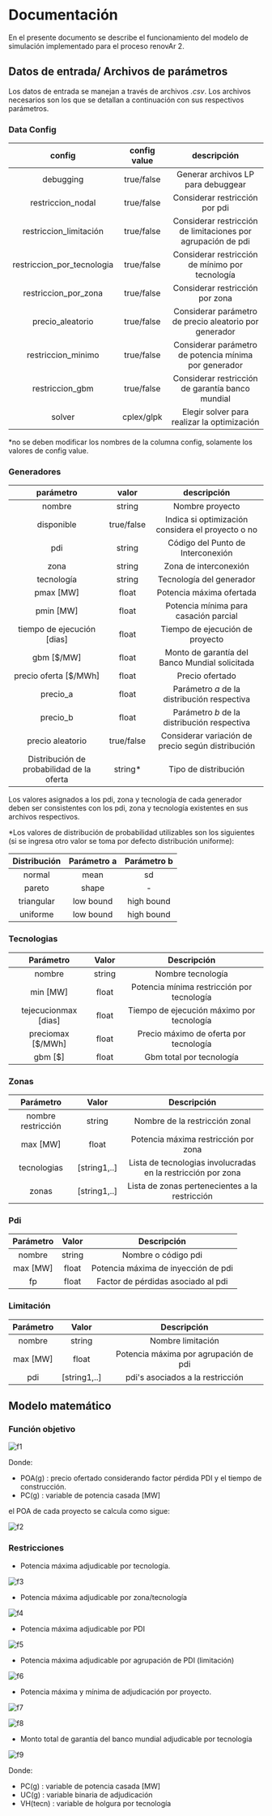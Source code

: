 # Documentación
En el presente documento se describe el funcionamiento del modelo de simulación implementado para el proceso renovAr 2.
## Datos de entrada/ Archivos de parámetros
Los datos de entrada se manejan a través de archivos *.csv*. Los archivos necesarios son los que se detallan a continuación con sus respectivos parámetros.
### Data Config
| config                     | config value | descripción                                                   |
|:--------------------------:|:------------:|:-------------------------------------------------------------:|
| debugging                  | true/false   | Generar archivos LP para debuggear                            |
| restriccion_nodal          | true/false   | Considerar restricción por pdi                                |
| restriccion_limitación     | true/false   | Considerar restricción de limitaciones por agrupación de pdi  |
| restriccion_por_tecnologia | true/false   | Considerar restricción de mínimo por tecnología               |
| restriccion_por_zona       | true/false   | Considerar restricción por zona                               |
| precio_aleatorio           | true/false   | Considerar parámetro de precio aleatorio por generador        |
| restriccion_minimo         | true/false   | Considerar parámetro de potencia mínima por generador         |
| restriccion_gbm            | true/false   | Considerar restricción de garantía banco mundial              |
| solver                     | cplex/glpk   | Elegir solver para realizar la optimización                   |

*no se deben modificar los nombres de la columna config, solamente los valores de config value.

### Generadores
| parámetro                                 |    valor   |                    descripción                      |
|:-----------------------------------------:|:----------:|:---------------------------------------------------:|
| nombre                                    |   string   | Nombre proyecto                                     |
| disponible                                | true/false | Indica si optimización considera el proyecto o no   |
| pdi                                       |   string   | Código del Punto de Interconexión                   |
| zona                                      |   string   | Zona de interconexión                               |
| tecnología                                |   string   | Tecnología del generador                            |
| pmax [MW]                                 |    float   | Potencia máxima ofertada                            |
| pmin [MW]                                 |    float   | Potencia mínima para casación parcial               |
| tiempo de ejecución [dias]                |    float   | Tiempo de ejecución de proyecto                     |
| gbm [$/MW]                                |    float   | Monto de garantía del Banco Mundial solicitada      |
| precio oferta [$/MWh]                     |    float   | Precio ofertado                                     |
| precio_a                                  |    float   | Parámetro *a* de la distribución respectiva         |
| precio_b                                  |    float   | Parámetro *b* de la distribución respectiva         |
| precio aleatorio                          | true/false | Considerar variación de precio según distribución   |
| Distribución de probabilidad de la oferta |   string*  | Tipo de distribución                                |

Los valores asignados a los pdi, zona y tecnología de cada generador deben ser consistentes con los pdi, zona y tecnología existentes en sus archivos respectivos.

*Los valores de distribución de probabilidad utilizables son los siguientes (si se ingresa otro valor se toma por defecto distribución uniforme):
 
| Distribución | Parámetro a | Parámetro b |
|:------------:|:-----------:|:-----------:|
| normal       | mean        |     sd      |
| pareto       | shape       |     -       |
| triangular   | low bound   | high bound  |
| uniforme     | low bound   | high bound  |
 
### Tecnologias
| Parámetro              | Valor | Descripción                                 |
|:----------------------:|:-----:|:-------------------------------------------:|
| nombre                 |string | Nombre tecnología                           |
| min [MW]               | float | Potencia mínima restricción por tecnología  |
| tejecucionmax [dias]   | float | Tiempo de ejecución máximo por tecnología   |
| preciomax [$/MWh]      | float | Precio máximo de oferta por tecnología      |
| gbm [$]                | float | Gbm total por tecnología                    |

### Zonas
| Parámetro            | Valor        | Descripción                                                  |
|:--------------------:|:------------:|:------------------------------------------------------------:|
| nombre restricción   | string       | Nombre de la restricción zonal                               |
| max [MW]             | float        | Potencia máxima restricción por zona                         |
| tecnologias          | [string1,..] | Lista de tecnologias involucradas en la restricción por zona |
| zonas                | [string1,..] | Lista de zonas pertenecientes a la restricción               |

### Pdi
| Parámetro            | Valor | Descripción                         |
|:--------------------:|:-----:|:-----------------------------------:|
| nombre               |string | Nombre o código pdi                 |
| max [MW]             | float | Potencia máxima de inyección de pdi |
| fp                   | float | Factor de pérdidas asociado al pdi  |

### Limitación
| Parámetro | Valor        | Descripción                           |
|:---------:|:------------:|:-------------------------------------:|
| nombre    | string       | Nombre limitación                     |
| max [MW]  | float        | Potencia máxima por agrupación de pdi |
| pdi       | [string1,..] | pdi's asociados a la restricción        |

## Modelo matemático
### Función objetivo
![f1]

Donde:
+ POA(g)	: precio ofertado considerando factor pérdida PDI y el tiempo de construcción.
+ PC(g)	: variable de potencia casada [MW]

el POA de cada proyecto se calcula como sigue:

![f2]
### Restricciones
+ Potencia máxima adjudicable por tecnología. 

![f3] 
+ Potencia máxima adjudicable por zona/tecnología 

![f4]
+ Potencia máxima adjudicable por PDI 

![f5] 
+ Potencia máxima adjudicable por agrupación de PDI (limitación) 

![f6] 
+ Potencia máxima y mínima de adjudicación por proyecto. 

![f7]

![f8]
+ Monto total de garantía del banco mundial adjudicable por tecnología 

![f9] 

Donde:
+ PC(g)	: variable de potencia casada [MW]
+ UC(g)	: variable binaria de adjudicación
+ VH(tecn) : variable de holgura por tecnología

[f1]: http://chart.apis.google.com/chart?cht=tx&chl={min%20\quad%20{z}=\sum{}{POA(g)\cdot%20PC(g)}}
[f2]: http://chart.apis.google.com/chart?cht=tx&chl={POA(g)=Precio(g)\cdot%20Fp(pdi(g))-0.005\cdot%20(tmaxtecn(tecn(g))-tej(g))}
[f3]: http://chart.apis.google.com/chart?cht=tx&chl={\sum_{}{PC(g)}%2bVH(tecn)=P_{min}(tecn)\qquad%20\forall%20g\in%20[tecn]}
[f4]: http://chart.apis.google.com/chart?cht=tx&chl={\sum_{}{PC(g)}\leq%20P_{max}(zona)\qquad%20\forall%20g\in%20[zona]}
[f5]: http://chart.apis.google.com/chart?cht=tx&chl={\sum_{}{PC(g)}\leq%20P_{max}(pdi)\qquad%20\forall%20g\in%20[pdi]}
[f6]: http://chart.apis.google.com/chart?cht=tx&chl={\sum_{}{PC(g)}\leq%20P_{max}(limitacion)\qquad%20\forall%20g\in%20[limitacion(pdi)]}
[f7]: http://chart.apis.google.com/chart?cht=tx&chl={PC(g)\leq%20P_{max}(g)\cdot%20UC(g)\qquad%20\forall%20g\in%20[generadores]}
[f8]: http://chart.apis.google.com/chart?cht=tx&chl={PC(g)\geq%20P_{min}(g)\cdot%20UC(g)\qquad%20\forall%20g\in%20[generadores]}
[f9]: http://chart.apis.google.com/chart?cht=tx&chl={\sum_{}{Gbm(g)\cdot%20P_{max}(g)\leq%20Gbm_{max}(tecn)}\qquad%20\forall%20g\in%20[tecn]}

